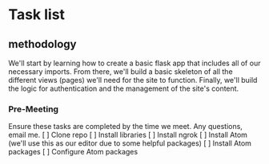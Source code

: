 # Task list

## methodology
We'll start by learning how to create a basic flask app that includes all of our necessary imports. From there, we'll build a basic skeleton of all the different views (pages) we'll need for the site to function. Finally, we'll build the logic for authentication and the management of the site's content.

### Pre-Meeting
Ensure these tasks are completed by the time we meet. Any questions, email me.
[ ] Clone repo
[ ] Install libraries
[ ] Install ngrok
[ ] Install Atom (we'll use this as our editor due to some helpful packages)
[ ] Install Atom packages
[ ] Configure Atom packages
